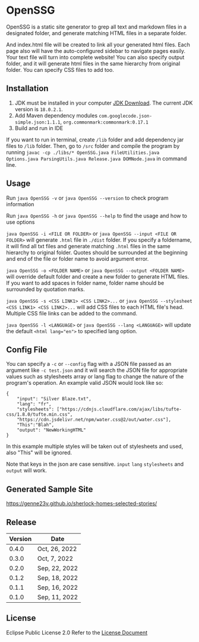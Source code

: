 # OpenSSG
OpenSSG is a static site generator to grep all text and markdown files in a designated folder, and generate matching HTML files in a separate folder. 

And index.html file will be created to link all your generated html files. Each page also will have the auto-configured sidebar to navigate pages easily. Your text file will turn into complete website! You can also specify output folder, and it will generate html files in the same hierarchy from original folder. You can specify CSS files to add too. 

## Installation
1. JDK must be installed in your computer [JDK Download](https://www.oracle.com/java/technologies/downloads/). The current JDK version is `18.0.2.1`. <br />
2. Add Maven dependency modules `com.googlecode.json-simple.json:1.1.1`, `org.commonmark:commonmark:0.17.1`
3. Build and run in IDE

If you want to run in terminal, create `/lib` folder and add dependency jar files to `/lib` folder. 
Then, go to `/src` folder and compile the program by running `javac -cp ./libs/* OpenSSG.java FileUtilities.java Options.java ParsingUtils.java Release.java DOMNode.java` in command line.  

## Usage
Run `java OpenSSG -v` or `java OpenSSG --version` to check program information

Run `java OpenSSG -h` or `java OpenSSG --help` to find the usage and how to use options

`java OpenSSG -i <FILE OR FOLDER>` or `java OpenSSG --input <FILE OR FOLDER>` will generate `.html` file in `./dist` folder. If you specify a foldername, it will find all txt files and generate matching `.html` files in the same hierarchy to original folder. Quotes should be surrounded at the beginning and end of the file or folder name to avoid argument error.

`java OpenSSG -o <FOLDER NAME>` or `java OpenSSG --output <FOLDER NAME>` will override default folder and create a new folder to generate HTML files. If you want to add spaces in folder name, folder name should be surrounded by quotation marks. 

`java OpenSSG -s <CSS LINK1> <CSS LINK2>...` or `java OpenSSG --stylesheet <CSS LINK1> <CSS LINK2>...` will add CSS files to each HTML file's head. Multiple CSS file links can be added to the command.

`java OpenSSG -l <LANGUAGE>` or `java OpenSSG --lang <LANGUAGE>` will update the default `<html lang="en">` to specified lang option.

## Config File
You can specify a `-c` or `--config` flag with a JSON file passed as an argument like `-c test.json` and it will search the JSON file for appropriate values such as stylesheets array or lang flag to change the nature of the program's operation. An example valid JSON would look like so:

```
{
    "input": "Silver Blaze.txt",
    "lang": "fr",
    "stylesheets": ["https://cdnjs.cloudflare.com/ajax/libs/tufte-css/1.8.0/tufte.min.css",
    "https://cdn.jsdelivr.net/npm/water.css@2/out/water.css"],
    "This":"Blah",
    "output": "NewWorkingHTML"
}
```

In this example multiple styles will be taken out of stylesheets and used, also "This" will be ignored.

Note that keys in the json are case sensitive. `input` `lang` `stylesheets` and `output` will work.

## Generated Sample Site 
https://genne23v.github.io/sherlock-homes-selected-stories/

## Release
| Version | Date           |
|---------|----------------|
| 0.4.0   | Oct, 26, 2022  |
| 0.3.0   | Oct, 7, 2022   |
| 0.2.0   | Sep, 22, 2022  |
| 0.1.2   | Sep, 18, 2022  |
| 0.1.1   | Sep, 16, 2022  |
| 0.1.0   | Sep, 11, 2022  |



## License
Eclipse Public License 2.0
Refer to the [License Document](https://github.com/Genne23v/wk-ssg/blob/master/LICENSE)
